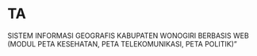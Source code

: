# TA
SISTEM INFORMASI GEOGRAFIS KABUPATEN WONOGIRI BERBASIS WEB (MODUL  PETA KESEHATAN, PETA TELEKOMUNIKASI, PETA POLITIK)”
